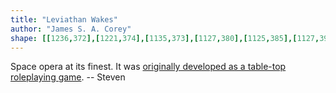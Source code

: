```yaml
---
title: "Leviathan Wakes"
author: "James S. A. Corey"
shape: [[1236,372],[1221,374],[1135,373],[1127,380],[1125,385],[1127,394],[1128,427],[1132,451],[1133,475],[1142,506],[1152,524],[1156,537],[1157,578],[1163,611],[1165,645],[1166,742],[1164,764],[1164,1071],[1162,1145],[1163,1175],[1161,1225],[1162,1242],[1160,1259],[1161,1283],[1159,1324],[1160,1354],[1156,1628],[1158,1633],[1163,1636],[1199,1638],[1311,1637],[1340,1635],[1346,1633],[1351,1624],[1353,1599],[1353,1543],[1357,1497],[1357,1437],[1360,1373],[1359,1340],[1363,1212],[1363,1161],[1366,1110],[1368,1017],[1374,922],[1376,814],[1375,802],[1378,746],[1380,651],[1385,581],[1385,563],[1387,550],[1389,483],[1392,476],[1392,463],[1390,456],[1375,427],[1367,415],[1363,412],[1352,398],[1336,385],[1331,379],[1312,373],[1260,374],[1237,372]]
---
```


Space opera at its finest. It was [originally developed as a table-top roleplaying game](https://en.wikipedia.org/wiki/The_Expanse_(novel_series)#Inspiration_and_writing). -- Steven
